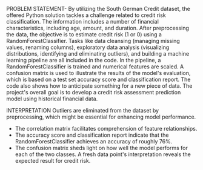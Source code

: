 PROBLEM STATEMENT-
By utilizing the South German Credit dataset, the offered Python solution tackles a challenge related to credit risk classification. The information includes a number of financial characteristics, including age, amount, and duration. After preprocessing the data, the objective is to estimate credit risk (1 or 0) using a RandomForestClassifier. Tasks like data cleansing (managing missing values, renaming columns), exploratory data analysis (visualizing distributions, identifying and eliminating outliers), and building a machine learning pipeline are all included in the code. In the pipeline, a RandomForestClassifier is trained and numerical features are scaled. A confusion matrix is used to illustrate the results of the model's evaluation, which is based on a test set accuracy score and classification report.
The code also shows how to anticipate something for a new piece of data. The project's overall goal is to develop a credit risk assessment prediction model using historical financial data.

INTERPRETATION
Outliers are eliminated from the dataset by preprocessing, which might be essential for enhancing model performance.
- The correlation matrix facilitates comprehension of feature relationships.
- The accuracy score and classification report indicate that the RandomForestClassifier achieves an accuracy of roughly 76%.
- The confusion matrix sheds light on how well the model performs for each of the two classes.
A fresh data point's interpretation reveals the expected result for credit risk.


